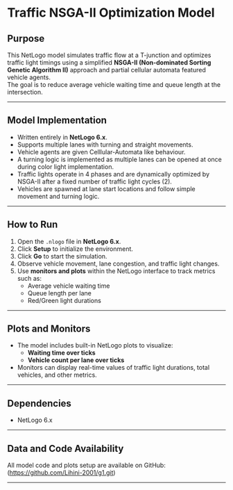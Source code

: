 # Traffic NSGA-II Optimization Model

## Purpose
This NetLogo model simulates traffic flow at a T-junction and optimizes traffic light timings using a simplified **NSGA-II (Non-dominated Sorting Genetic Algorithm II)** approach and partial cellular automata featured vehicle agents.  
The goal is to reduce average vehicle waiting time and queue length at the intersection.  

---

## Model Implementation
- Written entirely in **NetLogo 6.x**.  
- Supports multiple lanes with turning and straight movements.
- Vehicle agents are given Celllular-Automata like behaviour.
- A turning logic is implemented as multiple lanes can be opened at once during color light implementation.
- Traffic lights operate in 4 phases and are dynamically optimized by NSGA-II after a fixed number of traffic light cycles (2).  
- Vehicles are spawned at lane start locations and follow simple movement and turning logic.  

---

## How to Run
1. Open the `.nlogo` file in **NetLogo 6.x**.  
2. Click **Setup** to initialize the environment.  
3. Click **Go** to start the simulation.  
4. Observe vehicle movement, lane congestion, and traffic light changes.  
5. Use **monitors and plots** within the NetLogo interface to track metrics such as:  
   - Average vehicle waiting time  
   - Queue length per lane  
   - Red/Green light durations  

---

## Plots and Monitors
- The model includes built-in NetLogo plots to visualize:  
  - **Waiting time over ticks**  
  - **Vehicle count per lane over ticks**  
- Monitors can display real-time values of traffic light durations, total vehicles, and other metrics.  

---

## Dependencies
- NetLogo 6.x  

---

## Data and Code Availability
All model code and plots setup are available on GitHub:  
(https://github.com/Lihini-2001/g1.git)

---


